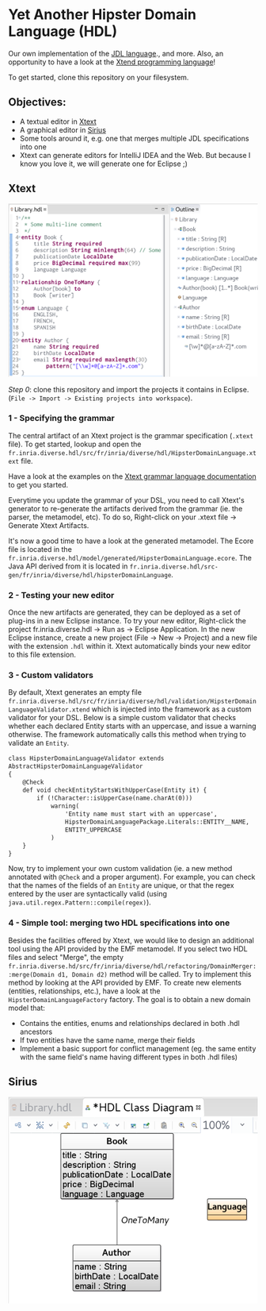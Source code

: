 # Yet Another Hipster Domain Language (HDL)

Our own implementation of the [JDL language](https://jhipster.github.io/jhipster-uml/#jdl)., and more. Also, an opportunity to have a look at the [Xtend programming language](http://xtend-lang.org/)!

To get started, clone this repository on your filesystem.

## Objectives:
- A textual editor in [Xtext](http://www.eclipse.org/Xtext/)
- A graphical editor in [Sirius](https://eclipse.org/sirius/)
- Some tools around it, e.g. one that merges multiple JDL specifications into one
- Xtext can generate editors for IntelliJ IDEA and the Web. But because I know you love it, we will generate one for Eclipse ;)

## Xtext

![screen1](hdl.png)

*Step 0*: clone this repository and import the projects it contains in Eclipse. (`File -> Import -> Existing projects into workspace`).

### 1 - Specifying the grammar
The central artifact of an Xtext project is the grammar specification (`.xtext` file). To get started, lookup and open the `fr.inria.diverse.hdl/src/fr/inria/diverse/hdl/HipsterDomainLanguage.xtext` file.

Have a look at the examples on the [Xtext grammar language documentation](http://www.eclipse.org/Xtext/documentation/301_grammarlanguage.html) to get you started.

Everytime you update the grammar of your DSL, you need to call Xtext's generator to re-generate the artifacts derived from the grammar (ie. the parser, the metamodel, etc). To do so, Right-click on your .xtext file -> Generate Xtext Artifacts.

It's now a good time to have a look at the generated metamodel. The Ecore file is located in the `fr.inria.diverse.hdl/model/generated/HipsterDomainLanguage.ecore`. The Java API derived from it is located in `fr.inria.diverse.hdl/src-gen/fr/inria/diverse/hdl/hipsterDomainLanguage`.

### 2 - Testing your new editor
Once the new artifacts are generated, they can be deployed as a set of plug-ins in a new Eclipse instance. To try your new editor, Right-click the project fr.inria.diverse.hdl -> Run as -> Eclipse Application. In the new Eclipse instance, create a new project (File  -> New -> Project) and a new file with the extension `.hdl` within it. Xtext automatically binds your new editor to this file extension.

### 3 - Custom validators
By default, Xtext generates an empty file `fr.inria.diverse.hdl/src/fr/inria/diverse/hdl/validation/HipsterDomainLanguageValidator.xtend` which is injected into the framework as a custom validator for your DSL. Below is a simple custom validator that checks whether each declared Entity starts with an uppercase, and issue a warning otherwise. The framework automatically calls this method when trying to validate an `Entity`.

```
class HipsterDomainLanguageValidator extends AbstractHipsterDomainLanguageValidator
{
	@Check
	def void checkEntityStartsWithUpperCase(Entity it) {
		if (!Character::isUpperCase(name.charAt(0)))
			warning(
				'Entity name must start with an uppercase',
				HipsterDomainLanguagePackage.Literals::ENTITY__NAME,
				ENTITY_UPPERCASE
			)
	}
}
```

Now, try to implement your own custom validation (ie. a new method annotated with `@Check` and a proper argument). For example, you can check that the names of the fields of an `Entity` are unique, or that the regex entered by the user are syntactically valid (using `java.util.regex.Pattern::compile(regex)`).

### 4 - Simple tool: merging two HDL specifications into one
Besides the facilities offered by Xtext, we would like to design an additional tool using the API provided by the EMF metamodel. If you select two HDL files and select "Merge", the empty `fr.inria.diverse.hd/src/fr/inria/diverse/hdl/refactoring/DomainMerger::merge(Domain d1, Domain d2)` method will be called. Try to implement this method by looking at the API provided by EMF. To create new elements (entities, relationships, etc.), have a look at the `HipsterDomainLanguageFactory` factory. The goal is to obtain a new domain model that:

- Contains the entities, enums and relationships declared in both .hdl ancestors
- If two entities have the same name, merge their fields
- Implement a basic support for conflict management (eg. the same entity with the same field's name having different types in both .hdl files)

## Sirius

![screen2](sirius.png) 



